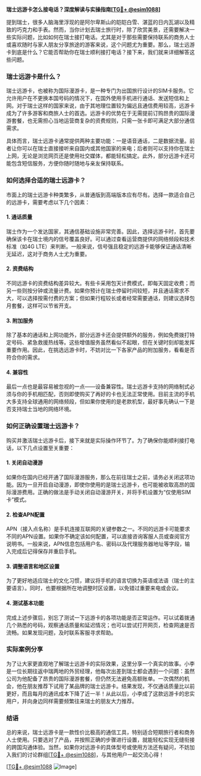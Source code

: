 **瑞士远游卡怎么接电话？深度解读与实操指南[[TG💪+ @esim1088](https://t.me/s/esim1088)]**

提到瑞士，很多人脑海里浮现的是阿尔卑斯山的皑皑白雪、湛蓝的日内瓦湖以及精致的巧克力和手表。然而，当你计划去瑞士旅行时，除了欣赏美景，还需要解决一些实际问题，比如如何在瑞士接打电话。尤其是对于那些需要保持联系的商务人士或喜欢随时与家人朋友分享旅途的游客来说，这个问题尤为重要。那么，瑞士远游卡到底是什么？它能否帮助你在瑞士顺利接打电话？接下来，我们就来详细解答这些问题。

### 瑞士远游卡是什么？

瑞士远游卡，也被称为国际漫游卡，是一种专门为出国旅行设计的SIM卡服务。它允许用户在不更换本国号码的情况下，在国外使用手机进行通话、发送短信和上网。对于瑞士这样的国家来说，由于其地理位置较为偏远且通信费用较高，远游卡成为了许多游客和商旅人士的首选。远游卡的优势在于无需提前订购昂贵的国际漫游套餐，也无需担心当地运营商复杂的资费规则，只需一张卡即可满足大部分通信需求。

具体而言，瑞士远游卡通常提供两种主要功能：一是语音通话，二是数据流量。前者让你可以在瑞士直接接听来自国内或其他国家的来电；后者则可以支持你在瑞士上网，无论是浏览网页还是使用社交媒体，都能轻松搞定。此外，部分远游卡还可能包含短信服务，方便你随时随地与亲友保持联系。

### 如何选择合适的瑞士远游卡？

市面上的瑞士远游卡种类繁多，从普通版到高端版本应有尽有。选择一款适合自己的远游卡，需要考虑以下几个因素：

#### 1. **通话质量**
瑞士作为一个发达国家，其通信基础设施非常完善。因此，选择远游卡时，首先要确保该卡在瑞士境内的信号覆盖良好。可以通过查看运营商提供的网络频段和技术标准（如4G LTE）来判断。一般来说，信号强且稳定的远游卡能够保证通话清晰无延迟，这对于商务人士尤为重要。

#### 2. **资费结构**
不同远游卡的资费结构差异较大。有些卡采用包天计费模式，即每天固定收费；而另一些则按分钟或流量计费。如果你预计在瑞士停留时间较短，并且通话需求不大，可以选择按需付费的方案；但如果行程较长或者经常需要通话，则建议选择包月套餐，这样可以节省开支。

#### 3. **附加服务**
除了基本的通话和上网功能外，部分远游卡还会提供额外的服务，例如免费拨打特定号码、紧急救援热线等。这些增值服务虽然看似不起眼，但在关键时刻却能发挥重要作用。因此，在挑选远游卡时，不妨对比一下各家产品的附加服务，看看是否符合你的需求。

#### 4. **兼容性**
最后一点也是最容易被忽视的一点——设备兼容性。瑞士远游卡支持的网络制式必须与你的手机相匹配，否则即使购买了再好的卡也无法正常使用。目前主流的手机大多支持全球通用的网络频段，但如果你使用的是老款机型，最好事先确认一下是否支持瑞士当地的网络环境。

### 如何正确设置瑞士远游卡？

购买并激活瑞士远游卡后，接下来就是实际操作环节了。为了确保你能顺利接打电话，以下几点设置至关重要：

#### 1. **关闭自动漫游**
如果你在国内已经开通了国际漫游服务，那么在前往瑞士之前，请务必关闭这项功能。因为一旦开启自动漫游，即使你使用的是瑞士远游卡，也可能被收取高昂的国际漫游费用。正确的做法是手动关闭自动漫游开关，并将手机设置为“仅使用SIM卡”模式。

#### 2. **检查APN配置**
APN（接入点名称）是手机连接互联网的关键参数之一。不同的远游卡可能要求不同的APN设置。如果你不确定该如何配置，可以直接咨询客服人员或查阅官方说明书。一般来说，APN信息包括用户名、密码以及代理服务器地址等字段，输入完成后记得保存并重启手机。

#### 3. **调整语言和地区设置**
为了更好地适应瑞士的文化习惯，建议将手机的语言切换为英语或法语（瑞士的主要语言）。同时，也要根据所在地调整时区设置，以免错过重要来电或会议。

#### 4. **测试基本功能**
完成上述步骤后，别忘了测试一下远游卡的各项功能是否正常运作。可以试着拨通几个熟悉的号码，观察通话质量和延迟情况；也可以尝试打开网页，检查网速是否流畅。如果发现问题，及时联系客服寻求帮助。

### 实际案例分享

为了让大家更直观地了解瑞士远游卡的实际效果，这里分享一个真实的故事。小李是一位长期往返中瑞两地的外贸经理，他每次出差到瑞士都会遇到一个问题：虽然公司为他配备了昂贵的国际漫游套餐，但仍然无法避免高额账单。一次偶然的机会，他在朋友推荐下试用了某品牌的瑞士远游卡。结果发现，不仅通话质量比以前更好，而且每月的通讯成本下降了近一半！从此以后，小李成了这款远游卡的忠实用户，并向身边同样需要频繁往来瑞士的朋友大力推荐。

### 结语

总的来说，瑞士远游卡是一款性价比极高的通信工具，特别适合短期旅行者和商务人士使用。只要选对了产品，并按照正确的步骤进行设置，就能轻松实现无缝衔接的跨国沟通体验。当然，如果你对远游卡的具体型号或使用方法还有疑问，不妨加入我们的讨论群组[[TG💪+ @esim1088](https://t.me/s/esim1088)]，与其他用户一起交流心得！

[[TG💪+ @esim1088](https://t.me/s/esim1088) ![Image](https://i.postimg.cc/4NQfJmqS/Snipaste-2025-05-13-00-14-12.png)]